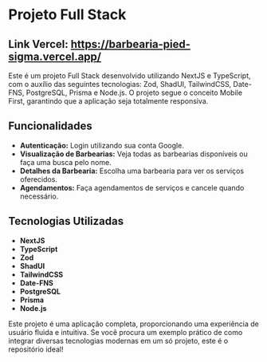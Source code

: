 # Projeto Full Stack
## Link Vercel: https://barbearia-pied-sigma.vercel.app/

Este é um projeto Full Stack desenvolvido utilizando NextJS e TypeScript, com o auxílio das seguintes tecnologias: Zod, ShadUI, TailwindCSS, Date-FNS, PostgreSQL, Prisma e Node.js. O projeto segue o conceito Mobile First, garantindo que a aplicação seja totalmente responsiva.

## Funcionalidades

- **Autenticação:** Login utilizando sua conta Google.
- **Visualização de Barbearias:** Veja todas as barbearias disponíveis ou faça uma busca pelo nome.
- **Detalhes da Barbearia:** Escolha uma barbearia para ver os serviços oferecidos.
- **Agendamentos:** Faça agendamentos de serviços e cancele quando necessário.

## Tecnologias Utilizadas

- **NextJS**
- **TypeScript**
- **Zod**
- **ShadUI**
- **TailwindCSS**
- **Date-FNS**
- **PostgreSQL**
- **Prisma**
- **Node.js**

Este projeto é uma aplicação completa, proporcionando uma experiência de usuário fluida e intuitiva. Se você procura um exemplo prático de como integrar diversas tecnologias modernas em um só projeto, este é o repositório ideal!
